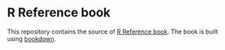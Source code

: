 # R Reference book

This repository contains the source of [R Reference book](http://www.n.ethz.ch/~retoz/R_Ref_book). The book is built using [bookdown](https://github.com/rstudio/bookdown).